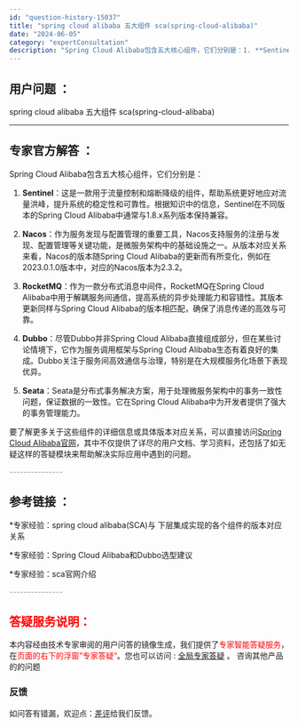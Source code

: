 ```yaml
---
id: "question-history-15037"
title: "spring cloud alibaba 五大组件 sca(spring-cloud-alibaba)"
date: "2024-06-05"
category: "expertConsultation"
description: "Spring Cloud Alibaba包含五大核心组件，它们分别是：1. **Sentinel**：这是一款用于流量控制和熔断降级的组件，帮助系统更好地应对流量洪峰，提升系统的稳定性和可靠性。根据知识中的信息，Sentinel在不同版本的Spring Cloud Alibaba中通常与1.8.x系"
---
```


## 用户问题 ： 
 spring cloud alibaba 五大组件 sca(spring-cloud-alibaba) 

---------------
## 专家官方解答 ：

Spring Cloud Alibaba包含五大核心组件，它们分别是：

1. **Sentinel**：这是一款用于流量控制和熔断降级的组件，帮助系统更好地应对流量洪峰，提升系统的稳定性和可靠性。根据知识中的信息，Sentinel在不同版本的Spring Cloud Alibaba中通常与1.8.x系列版本保持兼容。

2. **Nacos**：作为服务发现与配置管理的重要工具，Nacos支持服务的注册与发现、配置管理等关键功能，是微服务架构中的基础设施之一。从版本对应关系来看，Nacos的版本随Spring Cloud Alibaba的更新而有所变化，例如在2023.0.1.0版本中，对应的Nacos版本为2.3.2。

3. **RocketMQ**：作为一款分布式消息中间件，RocketMQ在Spring Cloud Alibaba中用于解耦服务间通信，提高系统的异步处理能力和容错性。其版本更新同样与Spring Cloud Alibaba的版本相匹配，确保了消息传递的高效与可靠。

4. **Dubbo**：尽管Dubbo并非Spring Cloud Alibaba直接组成部分，但在某些讨论情境下，它作为服务调用框架与Spring Cloud Alibaba生态有着良好的集成。Dubbo关注于服务间高效通信与治理，特别是在大规模服务化场景下表现优异。

5. **Seata**：Seata是分布式事务解决方案，用于处理微服务架构中的事务一致性问题，保证数据的一致性。它在Spring Cloud Alibaba中为开发者提供了强大的事务管理能力。

要了解更多关于这些组件的详细信息或具体版本对应关系，可以直接访问[Spring Cloud Alibaba官网](https://sca.aliyun.com)，其中不仅提供了详尽的用户文档、学习资料，还包括了如无疑这样的答疑模块来帮助解决实际应用中遇到的问题。


<font color="#949494">---------------</font> 


## 参考链接 ：

*专家经验：spring cloud alibaba(SCA)与 下层集成实现的各个组件的版本对应关系 
 
 *专家经验：Spring Cloud Alibaba和Dubbo选型建议 
 
 *专家经验：sca官网介绍 


 <font color="#949494">---------------</font> 
 


## <font color="#FF0000">答疑服务说明：</font> 

本内容经由技术专家审阅的用户问答的镜像生成，我们提供了<font color="#FF0000">专家智能答疑服务</font>，在<font color="#FF0000">页面的右下的浮窗”专家答疑“</font>。您也可以访问 : [全局专家答疑](https://opensource.alibaba.com/chatBot) 。 咨询其他产品的的问题

### 反馈
如问答有错漏，欢迎点：[差评](https://ai.nacos.io/user/feedbackByEnhancerGradePOJOID?enhancerGradePOJOId=15103)给我们反馈。
